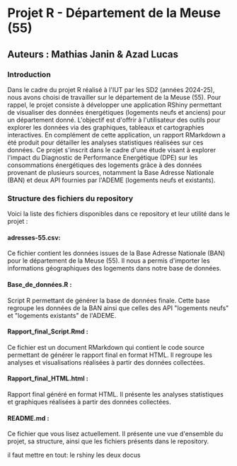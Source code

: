 # Projet R - Département de la Meuse (55)
## Auteurs : Mathias Janin & Azad Lucas

### Introduction
Dans le cadre du projet R réalisé à l'IUT par les SD2 (années 2024-25), nous avons choisi de travailler sur le département de la Meuse (55). Pour rappel, le projet consiste à développer une application RShiny permettant de visualiser des données énergétiques (logements neufs et anciens) pour un département donné.  L'objectif est d'offrir à l'utilisateur des outils pour explorer les données via des graphiques, tableaux et cartographies interactives. En complément de cette application, un rapport RMarkdown a été produit pour détailler les analyses statistiques réalisées sur ces données. Ce projet s'inscrit dans le cadre d'une étude visant à explorer l'impact du Diagnostic de Performance Energétique (DPE) sur les consommations énergétiques des logements grâce à des données provenant de plusieurs sources, notamment la Base Adresse Nationale (BAN) et deux API fournies par l'ADEME (logements neufs et existants).

### Structure des fichiers du repository
Voici la liste des fichiers disponibles dans ce repository et leur utilité dans le projet :

#### **adresses-55.csv**: 
Ce fichier contient les données issues de la Base Adresse Nationale (BAN) pour le département de la Meuse (55). Il nous a permis d'importer les informations géographiques des logements dans notre base de données.


#### **Base_de_données.R** : 
Script R permettant de générer la base de données finale. Cette base regroupe les données de la BAN ainsi que celles des API "logements neufs" et "logements existants" de l'ADEME.


#### **Rapport_final_Script.Rmd** : 
Ce fichier est un document RMarkdown qui contient le code source permettant de générer le rapport final en format HTML. Il regroupe les analyses et visualisations réalisées à partir des données collectées.


#### **Rapport_final_HTML.html** : 
Rapport final généré en format HTML. Il présente les analyses statistiques et graphiques réalisées à partir des données collectées.


#### **README.md** : 
Ce fichier que vous lisez actuellement. Il présente une vue d'ensemble du projet, sa structure, ainsi que les fichiers présents dans le repository.


il faut mettre en tout: le rshiny
                        les deux docus
